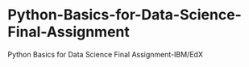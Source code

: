 # Python-Basics-for-Data-Science-Final-Assignment
Python Basics for Data Science Final Assignment-IBM/EdX
